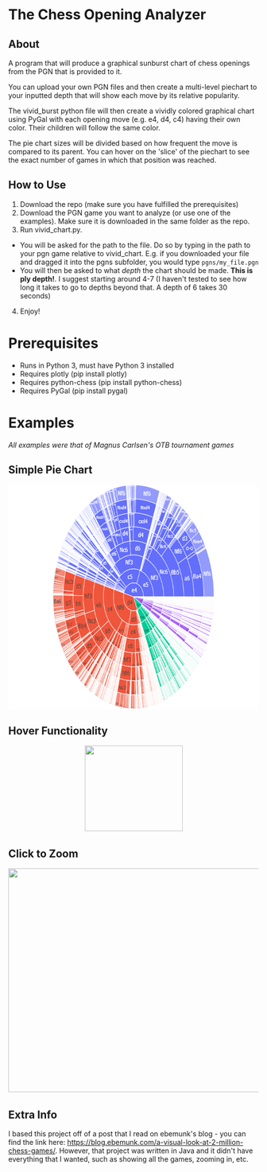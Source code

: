 # The Chess Opening Analyzer
## About
A program that will produce a graphical sunburst chart of chess openings from the PGN that is provided to it.

You can upload your own PGN files and then create a multi-level piechart to your inputted depth that will show each move by its relative popularity.

The vivid_burst python file will then create a vividly colored graphical chart using PyGal with each opening move (e.g. e4, d4, c4) having their own color. Their children will follow the same color.

The pie chart sizes will be divided based on how frequent the move is compared to its parent. You can hover on the 'slice' of the piechart to see the exact number of games in which that position was reached.

## How to Use
1. Download the repo (make sure you have fulfilled the prerequisites)
2. Download the PGN game you want to analyze (or use one of the examples). Make sure it is downloaded in the same folder as the repo.
3. Run vivid_chart.py.
- You will be asked for the path to the file. Do so by typing in the path to your pgn game relative to vivid_chart. E.g. if you downloaded your file and dragged it into the pgns subfolder, you would type `pgns/my_file.pgn`
- You will then be asked to what *depth* the chart should be made. **This is ply depth!**. I suggest starting around 4-7 (I haven't tested to see how long it takes to go to depths beyond that. A depth of 6 takes 30 seconds)
4. Enjoy!

# Prerequisites
- Runs in Python 3, must have Python 3 installed
- Requires plotly (pip install plotly)
- Requires python-chess (pip install python-chess)
- Requires PyGal (pip install pygal)

# Examples
*All examples were that of Magnus Carlsen's OTB tournament games*
## Simple Pie Chart
<p align="center">
  <img width="700" height="450" src="https://github.com/Hardik-S/chess_opening_graph/blob/master/images/Carlsen%20-%20Depth%208.png">
</p>

## Hover Functionality
<p align="center">
  <img width = "197" height = "172" src = "https://github.com/Hardik-S/chess_opening_graph/blob/master/images/hover_Example.png">
 </p>

## Click to Zoom
<p align="center">
  <img width = "700" height = "450" src = "https://github.com/Hardik-S/chess_opening_graph/blob/master/images/carlsen_Nf3_4.png">
 </p>

## Extra Info
I based this project off of a post that I read on ebemunk's blog - you can find the link here: https://blog.ebemunk.com/a-visual-look-at-2-million-chess-games/. However, that project was written in Java and it didn't have everything that I wanted, such as showing all the games, zooming in, etc.
